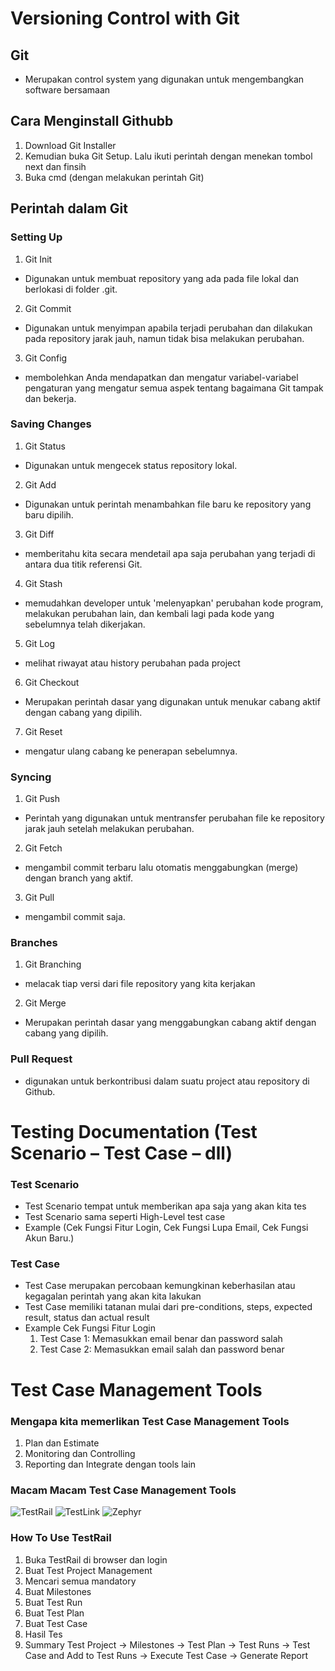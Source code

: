 # Versioning Control with Git

## Git
* Merupakan control system yang digunakan untuk mengembangkan software bersamaan

## Cara Menginstall Githubb
1. Download Git Installer
2. Kemudian buka Git Setup. Lalu ikuti perintah dengan menekan tombol next dan finsih
3. Buka cmd (dengan melakukan perintah Git)

## Perintah dalam Git
### Setting Up
1. Git Init
* Digunakan untuk membuat repository yang ada pada file lokal dan berlokasi di folder .git. 

2. Git Commit
* Digunakan untuk menyimpan apabila terjadi perubahan dan dilakukan pada repository jarak jauh, namun tidak bisa melakukan perubahan. 
  
3. Git Config
* membolehkan Anda mendapatkan dan mengatur variabel-variabel pengaturan yang mengatur semua aspek tentang bagaimana Git tampak dan bekerja.

### Saving Changes
1. Git Status
* Digunakan untuk mengecek status repository lokal.

2. Git Add
* Digunakan untuk perintah menambahkan file baru ke repository yang baru dipilih.

3. Git Diff
* memberitahu kita secara mendetail apa saja perubahan yang terjadi di antara dua titik referensi Git.

4. Git Stash
* memudahkan developer untuk 'melenyapkan' perubahan kode program, melakukan perubahan lain, dan kembali lagi pada kode yang sebelumnya telah dikerjakan.

5. Git Log
* melihat riwayat atau history perubahan pada project

6. Git Checkout
* Merupakan perintah dasar yang digunakan untuk menukar cabang aktif dengan cabang yang dipilih.

7. Git Reset
* mengatur ulang cabang ke penerapan sebelumnya.

### Syncing
1. Git Push
* Perintah yang digunakan untuk mentransfer perubahan file ke repository jarak jauh setelah melakukan perubahan.

2. Git Fetch
* mengambil commit terbaru lalu otomatis menggabungkan (merge) dengan branch yang aktif.
  
3. Git Pull
* mengambil commit saja.

### Branches
1. Git Branching
* melacak tiap versi dari file repository yang kita kerjakan

2. Git Merge
* Merupakan perintah dasar yang menggabungkan cabang aktif dengan cabang yang dipilih.

### Pull Request 
* digunakan untuk berkontribusi dalam suatu project atau repository di Github.


# Testing Documentation (Test Scenario – Test Case – dll)

### Test Scenario
* Test Scenario tempat untuk memberikan apa saja yang akan kita tes
* Test Scenario sama seperti High-Level test case
* Example (Cek Fungsi Fitur Login, Cek Fungsi Lupa Email, Cek Fungsi Akun Baru.)

### Test Case
* Test Case merupakan percobaan kemungkinan keberhasilan atau kegagalan perintah yang akan kita lakukan
* Test Case memiliki tatanan mulai dari pre-conditions, steps, expected result, status dan actual result
* Example
  Cek Fungsi Fitur Login
  1. Test Case 1: Memasukkan email benar dan password salah
  2. Test Case 2: Memasukkan email salah dan password benar


# Test Case Management Tools

### Mengapa kita memerlikan Test Case Management Tools
1. Plan dan Estimate
2. Monitoring dan Controlling
3. Reporting dan Integrate dengan tools lain

### Macam Macam Test Case Management Tools
![TestRail](https://media.gurock.com/gk-media/logos/TestRail%20Logo%20Square.svg)
![TestLink](https://www.arditesbd.com/wp-content/uploads/2019/09/main-qimg-dbf8bb94e013476265de3fe196db4a7c.png)
![Zephyr](https://www.vectorlogo.zone/logos/getzephyr/getzephyr-ar21.png)

### How To Use TestRail
1. Buka TestRail di browser dan login
2. Buat Test Project Management
3. Mencari semua mandatory
4. Buat Milestones
5. Buat Test Run
6. Buat Test Plan
7. Buat Test Case
8. Hasil Tes
9. Summary
Test Project → Milestones → Test Plan → Test Runs → Test Case and Add to Test Runs → Execute Test Case → Generate Report  